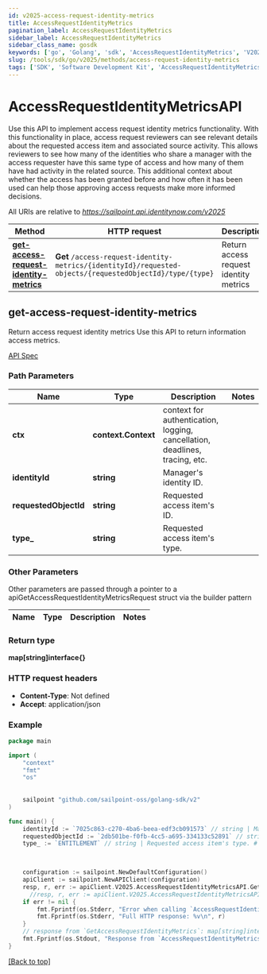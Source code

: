 ```yaml
---
id: v2025-access-request-identity-metrics
title: AccessRequestIdentityMetrics
pagination_label: AccessRequestIdentityMetrics
sidebar_label: AccessRequestIdentityMetrics
sidebar_class_name: gosdk
keywords: ['go', 'Golang', 'sdk', 'AccessRequestIdentityMetrics', 'V2025AccessRequestIdentityMetrics'] 
slug: /tools/sdk/go/v2025/methods/access-request-identity-metrics
tags: ['SDK', 'Software Development Kit', 'AccessRequestIdentityMetrics', 'V2025AccessRequestIdentityMetrics']
---
```


# AccessRequestIdentityMetricsAPI
  Use this API to implement access request identity metrics functionality.
With this functionality in place, access request reviewers can see relevant details about the requested access item and associated source activity. 
This allows reviewers to see how many of the identities who share a manager with the access requester have this same type of access and how many of them have had activity in the related source. 
This additional context about whether the access has been granted before and how often it has been used can help those approving access requests make more informed decisions.
 
All URIs are relative to *https://sailpoint.api.identitynow.com/v2025*

Method | HTTP request | Description
------------- | ------------- | -------------
[**get-access-request-identity-metrics**](#get-access-request-identity-metrics) | **Get** `/access-request-identity-metrics/{identityId}/requested-objects/{requestedObjectId}/type/{type}` | Return access request identity metrics


## get-access-request-identity-metrics
Return access request identity metrics
Use this API to return information access metrics.

[API Spec](https://developer.sailpoint.com/docs/api/v2025/get-access-request-identity-metrics)

### Path Parameters


Name | Type | Description  | Notes
------------- | ------------- | ------------- | -------------
**ctx** | **context.Context** | context for authentication, logging, cancellation, deadlines, tracing, etc.
**identityId** | **string** | Manager&#39;s identity ID. | 
**requestedObjectId** | **string** | Requested access item&#39;s ID. | 
**type_** | **string** | Requested access item&#39;s type. | 

### Other Parameters

Other parameters are passed through a pointer to a apiGetAccessRequestIdentityMetricsRequest struct via the builder pattern


Name | Type | Description  | Notes
------------- | ------------- | ------------- | -------------




### Return type

**map[string]interface{}**

### HTTP request headers

- **Content-Type**: Not defined
- **Accept**: application/json

### Example

```go
package main

import (
	"context"
	"fmt"
	"os"
  
    
	sailpoint "github.com/sailpoint-oss/golang-sdk/v2"
)

func main() {
    identityId := `7025c863-c270-4ba6-beea-edf3cb091573` // string | Manager's identity ID. # string | Manager's identity ID.
    requestedObjectId := `2db501be-f0fb-4cc5-a695-334133c52891` // string | Requested access item's ID. # string | Requested access item's ID.
    type_ := `ENTITLEMENT` // string | Requested access item's type. # string | Requested access item's type.

    

    configuration := sailpoint.NewDefaultConfiguration()
    apiClient := sailpoint.NewAPIClient(configuration)
    resp, r, err := apiClient.V2025.AccessRequestIdentityMetricsAPI.GetAccessRequestIdentityMetrics(context.Background(), identityId, requestedObjectId, type_).Execute()
	  //resp, r, err := apiClient.V2025.AccessRequestIdentityMetricsAPI.GetAccessRequestIdentityMetrics(context.Background(), identityId, requestedObjectId, type_).Execute()
    if err != nil {
	    fmt.Fprintf(os.Stderr, "Error when calling `AccessRequestIdentityMetricsAPI.GetAccessRequestIdentityMetrics``: %v\n", err)
	    fmt.Fprintf(os.Stderr, "Full HTTP response: %v\n", r)
    }
    // response from `GetAccessRequestIdentityMetrics`: map[string]interface{}
    fmt.Fprintf(os.Stdout, "Response from `AccessRequestIdentityMetricsAPI.GetAccessRequestIdentityMetrics`: %v\n", resp)
}
```

[[Back to top]](#)

